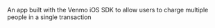An app built with the Venmo iOS SDK to allow users to charge multiple people in a single transaction